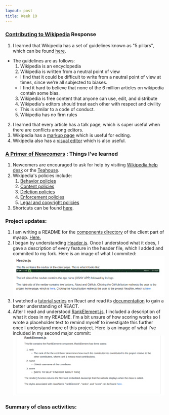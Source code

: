 ```yaml
---
layout: post
title: Week 10
---
```


### [Contributing to Wikipedia](https://en.wikipedia.org/wiki/Wikipedia:Contributing_to_Wikipedia#Getting_started) Response
1. I learned that Wikipedia has a set of guidelines known as "5 pillars", which can be found [here](https://en.wikipedia.org/wiki/Wikipedia:Five_pillars).
  * The guidelines are as follows:
    1. Wikipedia is an encyclopedia
    2. Wikipedia is written from a neutral point of view
      * I find that it could be difficult to write from a neutral point of view at times, since we're all subjected to biases. 
      * I find it hard to believe that none of the 6 million articles on wikipedia contain some bias.
    3. Wikipedia is free content that anyone can use, edit, and distribute
    4. Wikipedia's editors should treat each other with respect and civility
      * This is similar to a code of conduct. 
    5. Wikipedia has no firm rules
 2. I learned that every article has a talk page, which is super useful when there are conflicts among editors.    
 3. Wikipedia has a [markup page](https://en.wikipedia.org/wiki/Help:Wikitext) which is useful for editing.
 4. Wikipedia also has a [visual editor](https://en.wikipedia.org/wiki/Wikipedia:VisualEditor) which is also useful. 
 
 ### [A Primer of Newcomers](https://en.wikipedia.org/wiki/Wikipedia:A_primer_for_newcomers) : Things I've learned
 1. Newcomers are encouraged to ask for help by visiting [Wikipedia:help desk](https://en.wikipedia.org/wiki/Wikipedia:Help_desk) or the [Teahouse](https://en.wikipedia.org/wiki/Wikipedia:Teahouse). 
 2. Wikipedia's policies include:
    1. [Behavior policies](https://en.wikipedia.org/wiki/Wikipedia:List_of_policies#Conduct)
    2. [Content policies](https://en.wikipedia.org/wiki/Wikipedia:List_of_policies#Content)
    3. [Deletion policies](https://en.wikipedia.org/wiki/Wikipedia:List_of_policies#Deletion)
    4. [Enforcement policies](https://en.wikipedia.org/wiki/Wikipedia:List_of_policies#Enforcement)
    5. [Legal and copyright policies](https://en.wikipedia.org/wiki/Wikipedia:List_of_policies#Legal)
 3. Shortcuts can be found [here](https://en.wikipedia.org/wiki/Wikipedia:Shortcut_directory).
 
 ### Project updates:
1. I am writing a README for the [components directory](https://github.com/opensource-ny/OpenSource-NY/tree/master/myapp/client/src) of the client part of myapp. [Here.](https://github.com/darrenzhang2000/OpenSource-NY/blob/master/myapp/client/src/Components/README.md)
2. I began by understanding [Header.js](https://github.com/opensource-ny/OpenSource-NY/blob/master/myapp/client/src/Components/Header.js). Once I understood what it does, I gave a description of every feature in the header file, which I added and commited to my fork. Here is an image of what I commited:
![First commit](https://github.com/darrenzhang2000/images/blob/master/Screenshot%20from%202019-11-02%2013-11-52.png)
3. I watched a [tutorial series](https://www.youtube.com/watch?v=-AbaV3nrw6E&list=PL6gx4Cwl9DGBuKtLgPR_zWYnrwv-JllpA) on React and read its [documentation](https://reactjs.org/docs/getting-started.html) to gain a better understanding of REACT.
4. After I read and understood [RankElement.js](https://github.com/opensource-ny/OpenSource-NY/blob/master/myapp/client/src/Components/RankElement.js), I included a description of what it does in my README. I'm a bit unsure of how scoring works so I wrote a placeholder text to remind myself to investigate this further once I understand more of this project. Here is an image of what I've included in my second major commit:
![Second commit](https://github.com/darrenzhang2000/images/blob/master/Screenshot%20from%202019-11-03%2017-53-44.png)

### Summary of class activities:
